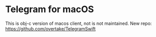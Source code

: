 Telegram for macOS
===========
This is obj-c version of macos client, not is not maintained. New repo: https://github.com/overtake/TelegramSwift 
